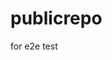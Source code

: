 # publicrepo
for e2e test






















































































































































































































































































































































































































































































































































































































































































































































































































































































































































































































































































































































































































































































































































































































































































































































































































































































































































































































































































































































































































































































































































































































































































































































































































































































































































































































































































































































































































































































































































































































































































































































































































































































































































































































































































































































































































































































































































































































